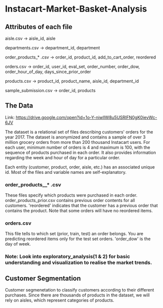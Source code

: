 # Instacart-Market-Basket-Analysis

## Attributes of each file
aisle.csv -> aisle_id, aisle

departments.csv -> department_id, department

order_products_* .csv -> order_id, product_id, add_to_cart_order, reordered 

orders.csv -> order_id, user_id, eval_set, order_number, order_dow, order_hour_of_day, days_since_prior_order

products.csv -> product_id, product_name, aisle_id, department_id

sample_submission.csv -> order_id, products


## The Data
Link: https://drive.google.com/open?id=1o-Y-niwllW8u5USRlFN0gK0ievWc-6JV

The dataset is a relational set of files describing customers' orders for the year 2017. The dataset is anonymized and contains a sample of over 3 million grocery orders from more than 200 thousand Instacart users. For each user, minimum number of orders is 4 and maximum is 100, with the sequence of products purchased in each order. It also provides information regarding the week and hour of day for a particular order.

Each entity (customer, product, order, aisle, etc.) has an associated unique id. Most of the files and variable names are self-explanatory.

### order_products__* .csv
These files specify which products were purchased in each order. order_products_prior.csv contains previous order contents for all customers. 'reordered' indicates that the customer has a previous order that contains the product. Note that some orders will have no reordered items.

### orders.csv
This file tells to which set (prior, train, test) an order belongs. You are predicting reordered items only for the test set orders. 'order_dow' is the day of week.

### Note: Look into exploratory_analysis(1 & 2) for basic understanding and visualization to realise the market trends.

## Customer Segmentation
Customer segmenetation to classify customers according to their different purchases. Since there are thousands of products in the dataset, we will rely on aisles, which represent categories of products. 
